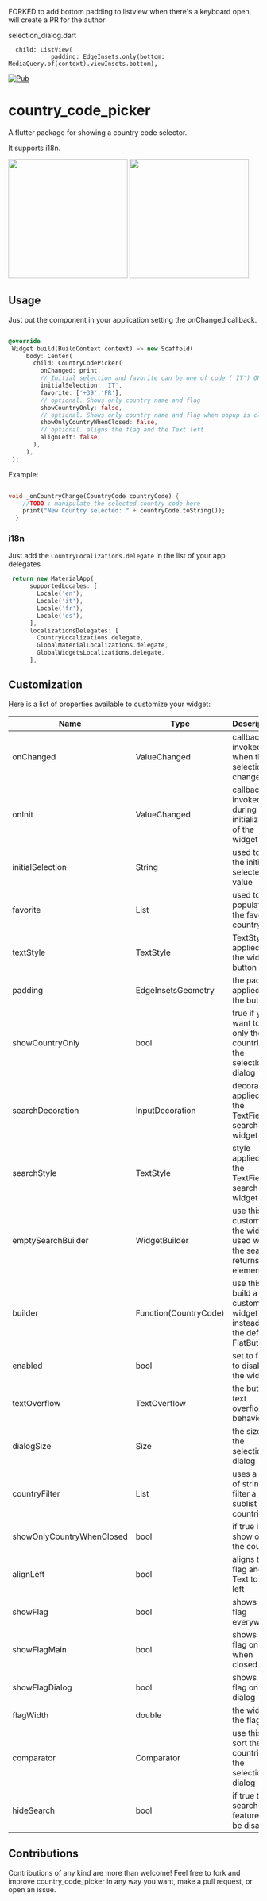 FORKED to add bottom padding to listview when there's a keyboard open, will create a PR for the author

selection_dialog.dart
```
  child: ListView(
            padding: EdgeInsets.only(bottom: MediaQuery.of(context).viewInsets.bottom),
```


[![Pub](https://img.shields.io/pub/v/country_code_picker.svg)](https://pub.dartlang.org/packages/country_code_picker)

# country_code_picker

A flutter package for showing a country code selector.

It supports i18n.

<img src="https://raw.githubusercontent.com/Salvatore-Giordano/CountryCodePicker/master/screenshots/screen1.png" width="240"/>
<img src="https://raw.githubusercontent.com/Salvatore-Giordano/CountryCodePicker/master/screenshots/screen2.png" width="240"/>

## Usage

Just put the component in your application setting the onChanged callback.

```dart

@override
 Widget build(BuildContext context) => new Scaffold(
     body: Center(
       child: CountryCodePicker(
         onChanged: print,
         // Initial selection and favorite can be one of code ('IT') OR dial_code('+39')
         initialSelection: 'IT',
         favorite: ['+39','FR'],
         // optional. Shows only country name and flag
         showCountryOnly: false,
         // optional. Shows only country name and flag when popup is closed.
         showOnlyCountryWhenClosed: false,
         // optional. aligns the flag and the Text left
         alignLeft: false,
       ),
     ),
 );

```

Example:

```dart

void _onCountryChange(CountryCode countryCode) {
    //TODO : manipulate the selected country code here
    print("New Country selected: " + countryCode.toString());
  }

```

### i18n

Just add the `CountryLocalizations.delegate` in the list of your app delegates

```dart
 return new MaterialApp(
      supportedLocales: [
        Locale('en'),
        Locale('it'),
        Locale('fr'),
        Locale('es'),
      ],
      localizationsDelegates: [
        CountryLocalizations.delegate,
        GlobalMaterialLocalizations.delegate,
        GlobalWidgetsLocalizations.delegate,
      ],
```

## Customization

Here is a list of properties available to customize your widget:

| Name | Type | Description |
|-----|-----|------|
|onChanged| ValueChanged<CountryCode> | callback invoked when the selection changes |
|onInit| ValueChanged<CountryCode> | callback invoked during initialization of the widget |
|initialSelection| String | used to set the initial selected value |
|favorite| List<String> | used to populate the favorite country list |
|textStyle| TextStyle | TextStyle applied to the widget button |
|padding| EdgeInsetsGeometry | the padding applied to the button |
|showCountryOnly| bool | true if you want to see only the countries in the selection dialog |
|searchDecoration| InputDecoration | decoration applied to the TextField search widget |
|searchStyle| TextStyle | style applied to the TextField search widget text |
|emptySearchBuilder| WidgetBuilder | use this to customize the widget used when the search returns 0 elements |
|builder| Function(CountryCode) | use this to build a custom widget instead of the default FlatButton |
|enabled| bool | set to false to disable the widget |
|textOverflow| TextOverflow | the button text overflow behaviour |
|dialogSize| Size | the size of the selection dialog |
|countryFilter| List<String> | uses a list of strings to filter a sublist of countries |
|showOnlyCountryWhenClosed| bool | if true it'll show only the country |
|alignLeft| bool | aligns the flag and the Text to the left |
|showFlag| bool | shows the flag everywhere |
|showFlagMain| bool | shows the flag only when closed |
|showFlagDialog| bool | shows the flag only in dialog |
|flagWidth| double | the width of the flags |
|comparator| Comparator<CountryCode> | use this to sort the countries in the selection dialog |
|hideSearch| bool | if true the search feature will be disabled |

## Contributions

Contributions of any kind are more than welcome! Feel free to fork and improve country_code_picker in any way you want, make a pull request, or open an issue.
